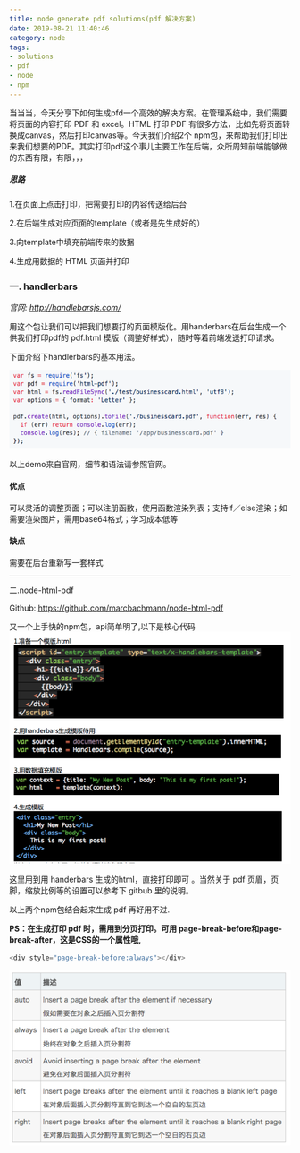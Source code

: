 ```yaml
---
title: node generate pdf solutions(pdf 解决方案)
date: 2019-08-21 11:40:46
category: node
tags: 
- solutions
- pdf
- node
- npm
---
```


当当当，今天分享下如何生成pfd一个高效的解决方案。在管理系统中，我们需要将页面的内容打印 PDF 和 excel。HTML 打印 PDF 有很多方法，比如先将页面转换成canvas，然后打印canvas等。今天我们介绍2个 npm包，来帮助我们打印出来我们想要的PDF。其实打印pdf这个事儿主要工作在后端，众所周知前端能够做的东西有限，有限，，，

##### 思路

1.在页面上点击打印，把需要打印的内容传送给后台

2.在后端生成对应页面的template（或者是先生成好的）

3.向template中填充前端传来的数据

4.生成用数据的 HTML 页面并打印



### 一. handlerbars

*官网: http://handlebarsjs.com/*

用这个包让我们可以把我们想要打的页面模版化。用handerbars在后台生成一个供我们打印pdf的 pdf.html 模版（调整好样式），随时等着前端发送打印请求。

下面介绍下handlerbars的基本用法。

![](nodepdf/nodePDF2.png)

以上demo来自官网，细节和语法请参照官网。

#### **优点**
可以灵活的调整页面；可以注册函数，使用函数渲染列表；支持if／else渲染；如需要渲染图片，需用base64格式；学习成本低等

#### **缺点**
需要在后台重新写一套样式

---

二.node-html-pdf

Github: https://github.com/marcbachmann/node-html-pdf

又一个上手快的npm包，api简单明了,以下是核心代码
![](nodepdf/nodePDF1.png)

这里用到用 handerbars 生成的html，直接打印即可 。当然关于 pdf 页眉，页脚，缩放比例等的设置可以参考下 gitbub 里的说明。

以上两个npm包结合起来生成 pdf 再好用不过.

**PS：在生成打印 pdf 时，需用到分页打印。可用 page-break-before和page-break-after，这是CSS的一个属性哦,**
```js
<div style="page-break-before:always"></div>
```


![](nodepdf/nodePDF3.png)
